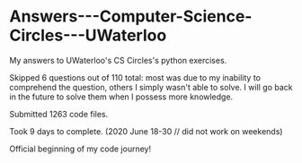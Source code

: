# Answers---Computer-Science-Circles---UWaterloo
My answers to UWaterloo's CS Circles's python exercises.

Skipped 6 questions out of 110 total: most was due to my inability to comprehend the question, others I simply wasn't able to solve.
I will go back in the future to solve them when I possess more knowledge.

Submitted 1263 code files.

Took 9 days to complete.
(2020 June 18-30 // did not work on weekends)

Official beginning of my code journey!
